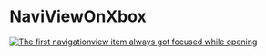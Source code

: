 # NaviViewOnXbox

[![The first navigationview item always got focused while opening](https://res.cloudinary.com/marcomontalbano/image/upload/v1589257021/video_to_markdown/images/youtube--oeKQjcS4oVQ-c05b58ac6eb4c4700831b2b3070cd403.jpg)](https://youtu.be/oeKQjcS4oVQ "The first navigationview item always got focused while opening")

